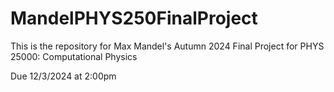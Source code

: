 # MandelPHYS250FinalProject

This is the repository for Max Mandel's Autumn 2024 Final Project for PHYS 25000: Computational Physics

Due 12/3/2024 at 2:00pm